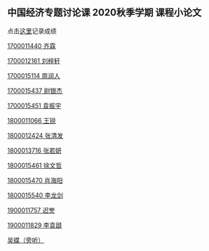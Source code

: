 ## 中国经济专题讨论课 2020秋季学期 课程小论文

点击[这里](https://shimo.im/sheets/PgqPDyJGQtXYHg6D/MODOC)记录成绩

[1700011440	齐霖]()

[1700012161	刘梓轩]()

[1700015114	周润人]()

[1700015437	尉银杰]()

[1700015451	袁振宇]()

[1800011066	王锐]()

[1800012424	张清发]()

[1800013716	张若妍]()

[1800015461	徐文哲]()

[1800015470	肖海阳]()

[1800015540	李龙剑]()

[1900011757	迟誉]()

[1900011829	李袁颋]()

[吴蝶（旁听）]()
  
